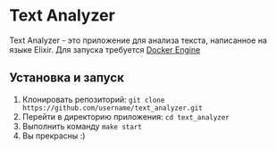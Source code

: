 # Text Analyzer

Text Analyzer - это приложение для анализа текста, написанное на языке Elixir. Для запуска требуется [Docker Engine](https://docs.docker.com/engine/install/)

## Установка и запуск

1. Клонировать репозиторий: `git clone https://github.com/username/text_analyzer.git`
2. Перейти в директорию приложения: `cd text_analyzer`
3. Выполнить команду `make start`
4. Вы прекрасны :)
